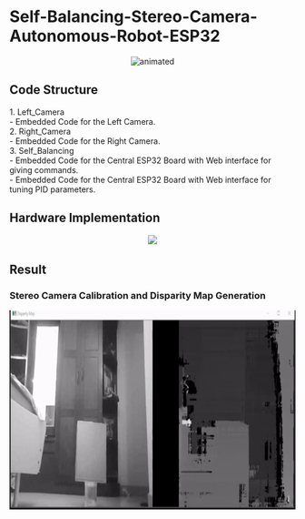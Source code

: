 
# Self-Balancing-Stereo-Camera-Autonomous-Robot-ESP32

<p align="center">
  <img src="/Graphics/Robot_Model.gif" alt="animated" width="600" height="600" />
</p>
<h2> Code Structure </h2>
1. Left_Camera <br>
            -   Embedded Code for the Left Camera.<br>
2. Right_Camera <br>
            -   Embedded Code for the Right Camera. <br>
3. Self_Balancing <br>
            - Embedded Code for the Central ESP32 Board with Web interface for giving  commands. <br>
            - Embedded Code for the Central ESP32 Board with Web interface for tuning PID parameters. <br>
<h2> Hardware Implementation </h2>
<p align="center">
  <img src="/Graphics/Acutual_Photo.png" />
</p>
<h2> Result </h2>
<h3> Stereo Camera Calibration and Disparity Map Generation </h3>
  <img src="/Graphics/StereoDemo_hi.gif" alt="animated" width="1000" height="350"/>
